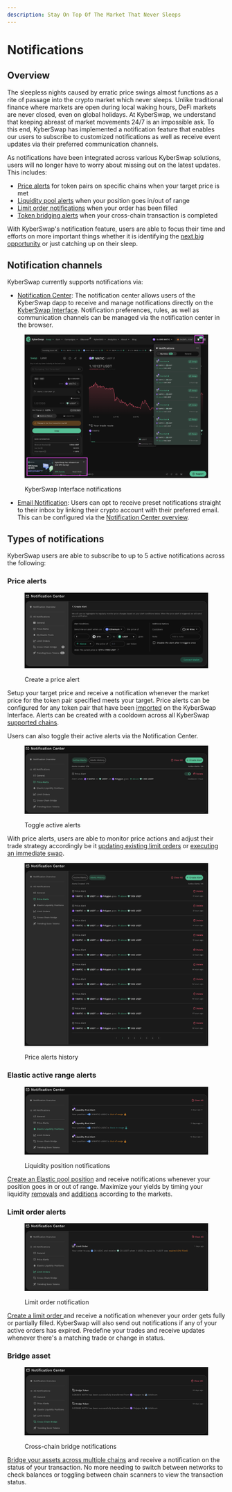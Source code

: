 ```yaml
---
description: Stay On Top Of The Market That Never Sleeps
---
```


# Notifications

## Overview

The sleepless nights caused by erratic price swings almost functions as a rite of passage into the crypto market which never sleeps. Unlike traditional finance where markets are open during local waking hours, DeFi markets are never closed, even on global holidays. At KyberSwap, we understand that keeping abreast of market movements 24/7 is an impossible ask. To this end, KyberSwap has implemented a notification feature that enables our users to subscribe to customized notifications as well as receive event updates via their preferred communication channels.

As notifications have been integrated across various KyberSwap solutions, users will no longer have to worry about missing out on the latest updates. This includes:

* [Price alerts](./#price-alerts) for token pairs on specific chains when your target price is met
* [Liquidity pool alerts](./#elastic-active-range-alerts) when your position goes in/out of range
* [Limit order notifications](./#limit-order-alerts) when your order has been filled
* [Token bridging alerts](./#bridge-asset) when your cross-chain transaction is completed

With KyberSwap's notification feature, users are able to focus their time and efforts on more important things whether it is identifying the [next big opportunity](./#discover) or just catching up on their sleep.

## Notification channels

KyberSwap currently supports notifications via:

* [Notification Center](notification-center.md): The notification center allows users of the KyberSwap dapp to receive and manage notifications directly on the [KyberSwap Interface](../). Notification preferences, rules, as well as communication channels can be managed via the notification center in the browser.

<figure><img src="../../../.gitbook/assets/image (16).png" alt=""><figcaption><p>KyberSwap Interface notifications</p></figcaption></figure>

* [Email Notification](broken-reference): Users can opt to receive preset notifications straight to their inbox by linking their crypto account with their preferred email. This can be configured via the [Notification Center overview](notification-center.md#notification-center-overview).

## Types of notifications

KyberSwap users are able to subscribe to up to 5 active notifications across the following:

### Price alerts

<figure><img src="../../../.gitbook/assets/image (86).png" alt=""><figcaption><p>Create a price alert</p></figcaption></figure>

Setup your target price and receive a notification whenever the market price for the token pair specified meets your target. Price alerts can be configured for any token pair that have been [imported](../user-guides/add-your-favourite-tokens.md) on the KyberSwap Interface. Alerts can be created with a cooldown across all KyberSwap [supported chains](../../../getting-started/supported-exchanges-and-networks.md).

Users can also toggle their active alerts via the Notification Center.

<figure><img src="../../../.gitbook/assets/image (40).png" alt=""><figcaption><p>Toggle active alerts</p></figcaption></figure>

With price alerts, users are able to monitor price actions and adjust their trade strategy accordingly be it [updating existing limit orders](../../limit-order/user-guides/update-limit-orders.md) or [executing an immediate swap](../user-guides/instantly-swap-at-the-best-rates.md).

<figure><img src="../../../.gitbook/assets/image (6).png" alt=""><figcaption><p>Price alerts history</p></figcaption></figure>

### Elastic active range alerts

<figure><img src="../../../.gitbook/assets/image (13).png" alt=""><figcaption><p>Liquidity position notifications</p></figcaption></figure>

[Create an Elastic pool position](../../../liquidity-solutions/kyberswap-elastic/user-guides/elastic-pool-creation.md) and receive notifications whenever your position goes in or out of range. Maximize your yields by timing your liquidity [removals](../../../liquidity-solutions/kyberswap-elastic/user-guides/removing-liquidity-on-elastic.md) and [additions](../../../liquidity-solutions/kyberswap-elastic/user-guides/add-liquidity-to-an-existing-elastic-pool.md) according to the markets.

### Limit order alerts

<figure><img src="../../../.gitbook/assets/image (45).png" alt=""><figcaption><p>Limit order notification</p></figcaption></figure>

[Create a limit order ](../user-guides/trade-at-your-preferred-rates.md)and receive a notification whenever your order gets fully or partially filled. KyberSwap will also send out notifications if any of your active orders has expired. Predefine your trades and receive updates whenever there's a matching trade or change in status.

### Bridge asset

<figure><img src="../../../.gitbook/assets/image (33).png" alt=""><figcaption><p>Cross-chain bridge notifications</p></figcaption></figure>

[Bridge your assets across multiple chains](../user-guides/bridge-your-assets-across-multiple-chains.md) and receive a notification on the status of your transaction. No more needing to switch between networks to check balances or toggling between chain scanners to view the transaction status.
